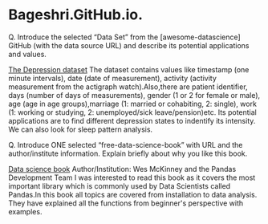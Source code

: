# Bageshri.GitHub.io.

Q.	Introduce the selected “Data Set” from the [awesome-datascience] GitHub (with the data source URL) and describe its potential applications and values.

[The Depression dataset](https://www.kaggle.com/datasets/arashnic/the-depression-dataset)
The dataset contains values like timestamp (one minute intervals), date (date of measurement), activity (activity measurement from the actigraph watch).Also,there are patient identifier, days (number of days of measurements), gender (1 or 2 for female or male), age (age in age groups),marriage (1: married or cohabiting, 2: single), work (1: working or studying, 2: unemployed/sick leave/pension)etc. Its potential applications are to find different depression states to indentify its intensity. We can also look for sleep pattern analysis.

Q.	Introduce ONE selected “free-data-science-book” with URL and the author/institute information. Explain briefly about why you like this book.

[Data science book](https://pandas.pydata.org/docs/pandas.pdf)
Author/Institution: Wes McKinney and the Pandas Development Team
	I was interested to read this book as it covers the most important library which is commonly used by Data Scientists called Pandas.In this book all topics are covered from installation to data analysis. They have explained all the functions from beginner's perspective with examples.
